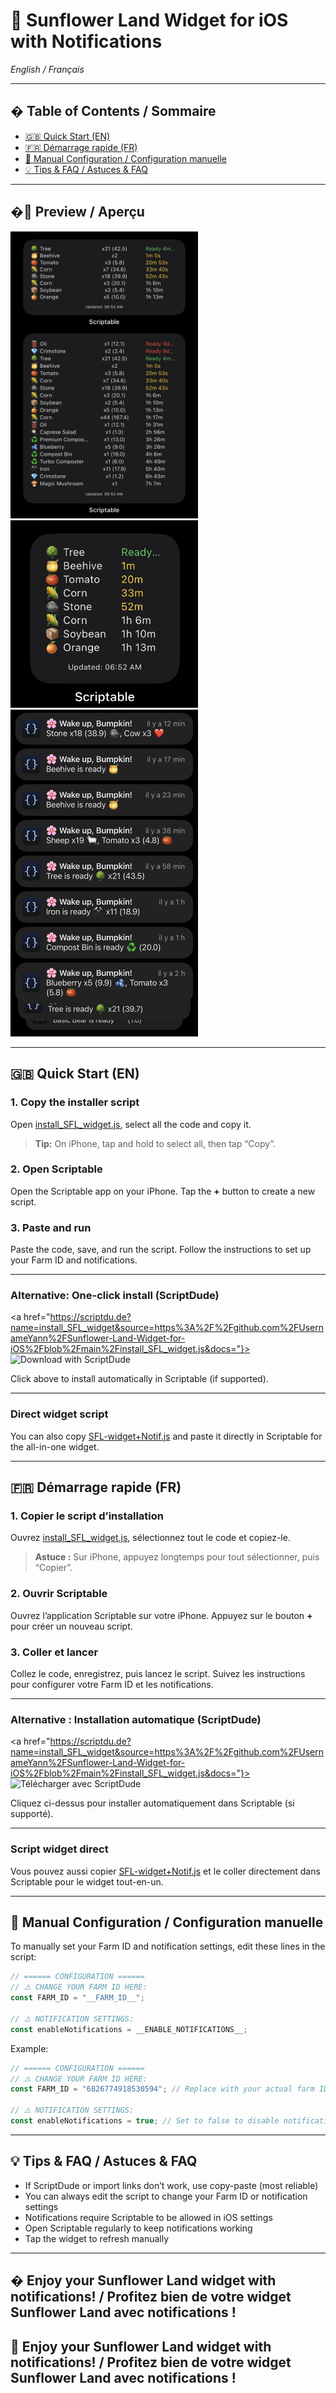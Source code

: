

# 🌻 Sunflower Land Widget for iOS with Notifications
*English / Français*

---

## � Table of Contents / Sommaire

- [🇬🇧 Quick Start (EN)](#quick-start-en)
- [🇫🇷 Démarrage rapide (FR)](#demarrage-rapide-fr)
- [📝 Manual Configuration / Configuration manuelle](#manual-configuration--configuration-manuelle)
- [💡 Tips & FAQ / Astuces & FAQ](#tips--faq--astuces--faq)

---

## �📸 Preview / Aperçu

<img src="IMG_9819.jpg" alt="Sunflower Land Widget - Screenshot 1" width="300" />
<img src="IMG_9820.jpg" alt="Sunflower Land Widget - Screenshot 2" width="300" />
<img src="IMG_9836.jpg" alt="Sunflower Land Widget - Screenshot 3" width="300" />

---

## 🇬🇧 Quick Start (EN)

### 1. Copy the installer script

Open [install_SFL_widget.js](install_SFL_widget.js), select all the code and copy it.

> **Tip:** On iPhone, tap and hold to select all, then tap “Copy”.

### 2. Open Scriptable

Open the Scriptable app on your iPhone. Tap the **+** button to create a new script.

### 3. Paste and run

Paste the code, save, and run the script. Follow the instructions to set up your Farm ID and notifications.

---

### Alternative: One-click install (ScriptDude)

<a href="https://scriptdu.de?name=install_SFL_widget&source=https%3A%2F%2Fgithub.com%2FUsernameYann%2FSunflower-Land-Widget-for-iOS%2Fblob%2Fmain%2Finstall_SFL_widget.js&docs="}><img alt="Download with ScriptDude" src="https://scriptdu.de/download.svg"></a>

Click above to install automatically in Scriptable (if supported).

---

### Direct widget script

You can also copy [SFL-widget+Notif.js](SFL-widget+Notif.js) and paste it directly in Scriptable for the all-in-one widget.

---

## 🇫🇷 Démarrage rapide (FR)

### 1. Copier le script d’installation

Ouvrez [install_SFL_widget.js](install_SFL_widget.js), sélectionnez tout le code et copiez-le.

> **Astuce :** Sur iPhone, appuyez longtemps pour tout sélectionner, puis “Copier”.

### 2. Ouvrir Scriptable

Ouvrez l’application Scriptable sur votre iPhone. Appuyez sur le bouton **+** pour créer un nouveau script.

### 3. Coller et lancer

Collez le code, enregistrez, puis lancez le script. Suivez les instructions pour configurer votre Farm ID et les notifications.

---

### Alternative : Installation automatique (ScriptDude)

<a href="https://scriptdu.de?name=install_SFL_widget&source=https%3A%2F%2Fgithub.com%2FUsernameYann%2FSunflower-Land-Widget-for-iOS%2Fblob%2Fmain%2Finstall_SFL_widget.js&docs="}><img alt="Télécharger avec ScriptDude" src="https://scriptdu.de/download.svg"></a>

Cliquez ci-dessus pour installer automatiquement dans Scriptable (si supporté).

---

### Script widget direct

Vous pouvez aussi copier [SFL-widget+Notif.js](SFL-widget+Notif.js) et le coller directement dans Scriptable pour le widget tout-en-un.

---

## 📝 Manual Configuration / Configuration manuelle

To manually set your Farm ID and notification settings, edit these lines in the script:

```js
// ====== CONFIGURATION ======
// ⚠️ CHANGE YOUR FARM ID HERE:
const FARM_ID = "__FARM_ID__";

// ⚠️ NOTIFICATION SETTINGS:
const enableNotifications = __ENABLE_NOTIFICATIONS__;
```

Example:

```js
// ====== CONFIGURATION ======
// ⚠️ CHANGE YOUR FARM ID HERE:
const FARM_ID = "6826774918530594"; // Replace with your actual farm ID

// ⚠️ NOTIFICATION SETTINGS:
const enableNotifications = true; // Set to false to disable notifications
```

---

## 💡 Tips & FAQ / Astuces & FAQ

- If ScriptDude or import links don’t work, use copy-paste (most reliable)
- You can always edit the script to change your Farm ID or notification settings
- Notifications require Scriptable to be allowed in iOS settings
- Open Scriptable regularly to keep notifications working
- Tap the widget to refresh manually

---

## � Enjoy your Sunflower Land widget with notifications! / Profitez bien de votre widget Sunflower Land avec notifications !

## 🎉 Enjoy your Sunflower Land widget with notifications! / Profitez bien de votre widget Sunflower Land avec notifications !
